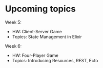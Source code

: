 
# Upcoming topics

Week 5:
 - HW: Client-Server Game
 - Topics: State Management in Elixir

Week 6:
 - HW: Four-Player Game
 - Topics: Introducing Resources, REST, Ecto

